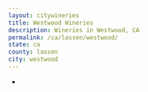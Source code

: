 ```yaml
---
layout: citywineries
title: Westwood Wineries
description: Wineries in Westwood, CA
permalink: /ca/lassen/westwood/
state: ca
county: lassen
city: westwood
---
```

-
